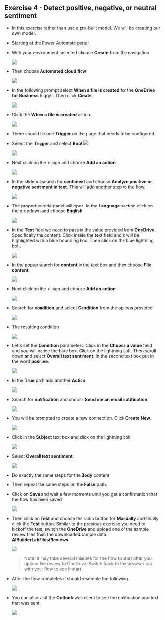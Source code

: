 ## Exercise 4 - Detect positive, negative, or neutral sentiment

- In this exercise rather than use a pre-built model. We will be creating our own model.

- Starting at the [Power Automate portal](https://make.powerautomate.com/) 
    

- With your environment selected choose **Create** from the navigation. 

    ![](images/create.png)
    
- Then choose **Automated cloud flow**

    ![](images/autocloudflow.png)
    
- In the following prompt select **When a file is created** for the **OneDrive for Business** trigger. Then click **Create**.

    ![](images/onedrive3.png)

- Click the **When a file is created** action.

    ![](images/when-file-created.png)

- There should be one **Trigger** on the page that needs to be configured.

- Select the **Trigger** and select **Root**
    ![](images/select-root.png)

    ![](images/rootselected.png)
    
- Next click on the **+** sign and choose **Add an action**

    ![](images/addaction.png)
    
- In the slideout search for **sentiment** and choose **Analyze positive or negative sentiment in text**. This will add another step to the flow.

    ![](images/sentiment2.png)

- The properties side panel will open. In the **Language** section click on the dropdown and choose **English**

    ![](images/english.png)
    
- In the **Text** field we need to pass in the value provided from **OneDrive**. Specifically the content. Click inside the text field and it will be highlighted with a blue bounding box. Then click on the blue lightning bolt.

    ![](images/lightning.png)
    
- In the popup search for **content** in the text box and then choose **File content**

    ![](images/filecontent.png)
    
- Next click on the **+** sign and choose **Add an action**

    ![](images/add-action-sentiment.png)
    
- Search for **condition** and select **Condition** from the options provided

    ![](images/condition.png)
    
- The resulting condition

    ![](images/condition2.png)
    
- Let's set the **Condition** parameters. Click in the **Choose a value** field and you will notice the blue box. Click on the lightning bolt. Then scroll down and select **Overall text sentiment**. In the second text box put in the word **positive**.

    ![](images/overallsentiment.png)
    
- In the **True** path add another **Action**

    ![](images/addactiontrue.png)
    
- Search for **notification** and choose **Send me an email notification**

    ![](images/emailnotification.png)
    
- You will be prompted to create a new connection. Click **Create New**.

    ![](images/notification-connection.png)

- Click in the **Subject** text box and click on the lightning bolt

    ![](images/subject.png)
    
- Select **Overall text sentiment**

    ![](images/overallsentiment2.png)
    
- Do exactly the same steps for the **Body** content

- Then repeat the same steps on the **False** path.

- Click on **Save** and wait a few moments until you get a confirmation that the flow has been saved

    ![](images/readytotest.png)
    
- Then click on **Test** and choose the radio button for **Manually** and finally click the **Test** button. Similar to the previous exercise you need to kickoff the test, switch the **OneDrive** and upload one of the sample review files from the downloaded sample data: **AIBuilderLabFiles\Reviews**.

    ![](images/test.png)

    > Note: It may take several minutes for the flow to start after you upload the review to OneDrive. Switch back to the browser tab with your flow to see it start.

- After the flow completes it should resemble the following

    ![](images/completed1.png)
    
- You can also visit the **Outlook** web client to see the notification and text that was sent.

    ![](images/mixed.png)